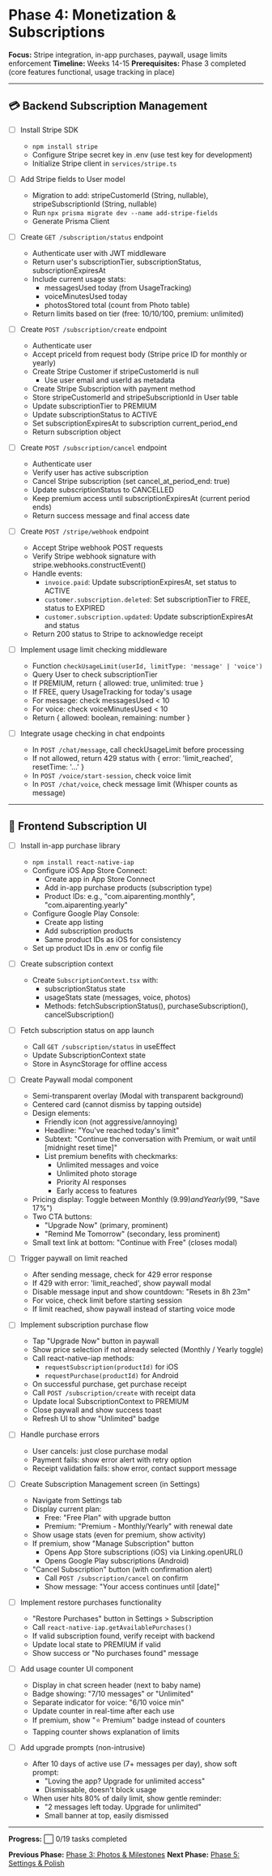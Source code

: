 # Phase 4: Monetization & Subscriptions

**Focus:** Stripe integration, in-app purchases, paywall, usage limits enforcement
**Timeline:** Weeks 14-15
**Prerequisites:** Phase 3 completed (core features functional, usage tracking in place)

---

## 💳 Backend Subscription Management

- [ ] Install Stripe SDK
  - `npm install stripe`
  - Configure Stripe secret key in .env (use test key for development)
  - Initialize Stripe client in `services/stripe.ts`

- [ ] Add Stripe fields to User model
  - Migration to add: stripeCustomerId (String, nullable), stripeSubscriptionId (String, nullable)
  - Run `npx prisma migrate dev --name add-stripe-fields`
  - Generate Prisma Client

- [ ] Create `GET /subscription/status` endpoint
  - Authenticate user with JWT middleware
  - Return user's subscriptionTier, subscriptionStatus, subscriptionExpiresAt
  - Include current usage stats:
    - messagesUsed today (from UsageTracking)
    - voiceMinutesUsed today
    - photosStored total (count from Photo table)
  - Return limits based on tier (free: 10/10/100, premium: unlimited)

- [ ] Create `POST /subscription/create` endpoint
  - Authenticate user
  - Accept priceId from request body (Stripe price ID for monthly or yearly)
  - Create Stripe Customer if stripeCustomerId is null
    - Use user email and userId as metadata
  - Create Stripe Subscription with payment method
  - Store stripeCustomerId and stripeSubscriptionId in User table
  - Update subscriptionTier to PREMIUM
  - Update subscriptionStatus to ACTIVE
  - Set subscriptionExpiresAt to subscription current_period_end
  - Return subscription object

- [ ] Create `POST /subscription/cancel` endpoint
  - Authenticate user
  - Verify user has active subscription
  - Cancel Stripe subscription (set cancel_at_period_end: true)
  - Update subscriptionStatus to CANCELLED
  - Keep premium access until subscriptionExpiresAt (current period ends)
  - Return success message and final access date

- [ ] Create `POST /stripe/webhook` endpoint
  - Accept Stripe webhook POST requests
  - Verify Stripe webhook signature with stripe.webhooks.constructEvent()
  - Handle events:
    - `invoice.paid`: Update subscriptionExpiresAt, set status to ACTIVE
    - `customer.subscription.deleted`: Set subscriptionTier to FREE, status to EXPIRED
    - `customer.subscription.updated`: Update subscriptionExpiresAt and status
  - Return 200 status to Stripe to acknowledge receipt

- [ ] Implement usage limit checking middleware
  - Function `checkUsageLimit(userId, limitType: 'message' | 'voice')`
  - Query User to check subscriptionTier
  - If PREMIUM, return { allowed: true, unlimited: true }
  - If FREE, query UsageTracking for today's usage
  - For message: check messagesUsed < 10
  - For voice: check voiceMinutesUsed < 10
  - Return { allowed: boolean, remaining: number }

- [ ] Integrate usage checking in chat endpoints
  - In `POST /chat/message`, call checkUsageLimit before processing
  - If not allowed, return 429 status with { error: 'limit_reached', resetTime: '...' }
  - In `POST /voice/start-session`, check voice limit
  - In `POST /chat/voice`, check message limit (Whisper counts as message)

---

## 📱 Frontend Subscription UI

- [ ] Install in-app purchase library
  - `npm install react-native-iap`
  - Configure iOS App Store Connect:
    - Create app in App Store Connect
    - Add in-app purchase products (subscription type)
    - Product IDs: e.g., "com.aiparenting.monthly", "com.aiparenting.yearly"
  - Configure Google Play Console:
    - Create app listing
    - Add subscription products
    - Same product IDs as iOS for consistency
  - Set up product IDs in .env or config file

- [ ] Create subscription context
  - Create `SubscriptionContext.tsx` with:
    - subscriptionStatus state
    - usageStats state (messages, voice, photos)
    - Methods: fetchSubscriptionStatus(), purchaseSubscription(), cancelSubscription()

- [ ] Fetch subscription status on app launch
  - Call `GET /subscription/status` in useEffect
  - Update SubscriptionContext state
  - Store in AsyncStorage for offline access

- [ ] Create Paywall modal component
  - Semi-transparent overlay (Modal with transparent background)
  - Centered card (cannot dismiss by tapping outside)
  - Design elements:
    - Friendly icon (not aggressive/annoying)
    - Headline: "You've reached today's limit"
    - Subtext: "Continue the conversation with Premium, or wait until [midnight reset time]"
    - List premium benefits with checkmarks:
      - Unlimited messages and voice
      - Unlimited photo storage
      - Priority AI responses
      - Early access to features
  - Pricing display: Toggle between Monthly ($9.99) and Yearly ($99, "Save 17%")
  - Two CTA buttons:
    - "Upgrade Now" (primary, prominent)
    - "Remind Me Tomorrow" (secondary, less prominent)
  - Small text link at bottom: "Continue with Free" (closes modal)

- [ ] Trigger paywall on limit reached
  - After sending message, check for 429 error response
  - If 429 with error: 'limit_reached', show paywall modal
  - Disable message input and show countdown: "Resets in 8h 23m"
  - For voice, check limit before starting session
  - If limit reached, show paywall instead of starting voice mode

- [ ] Implement subscription purchase flow
  - Tap "Upgrade Now" button in paywall
  - Show price selection if not already selected (Monthly / Yearly toggle)
  - Call react-native-iap methods:
    - `requestSubscription(productId)` for iOS
    - `requestPurchase(productId)` for Android
  - On successful purchase, get purchase receipt
  - Call `POST /subscription/create` with receipt data
  - Update local SubscriptionContext to PREMIUM
  - Close paywall and show success toast
  - Refresh UI to show "Unlimited" badge

- [ ] Handle purchase errors
  - User cancels: just close purchase modal
  - Payment fails: show error alert with retry option
  - Receipt validation fails: show error, contact support message

- [ ] Create Subscription Management screen (in Settings)
  - Navigate from Settings tab
  - Display current plan:
    - Free: "Free Plan" with upgrade button
    - Premium: "Premium - Monthly/Yearly" with renewal date
  - Show usage stats (even for premium, show activity)
  - If premium, show "Manage Subscription" button
    - Opens App Store subscriptions (iOS) via Linking.openURL()
    - Opens Google Play subscriptions (Android)
  - "Cancel Subscription" button (with confirmation alert)
    - Call `POST /subscription/cancel` on confirm
    - Show message: "Your access continues until [date]"

- [ ] Implement restore purchases functionality
  - "Restore Purchases" button in Settings > Subscription
  - Call `react-native-iap.getAvailablePurchases()`
  - If valid subscription found, verify receipt with backend
  - Update local state to PREMIUM if valid
  - Show success or "No purchases found" message

- [ ] Add usage counter UI component
  - Display in chat screen header (next to baby name)
  - Badge showing: "7/10 messages" or "Unlimited"
  - Separate indicator for voice: "6/10 voice min"
  - Update counter in real-time after each use
  - If premium, show "⭐ Premium" badge instead of counters
  - Tapping counter shows explanation of limits

- [ ] Add upgrade prompts (non-intrusive)
  - After 10 days of active use (7+ messages per day), show soft prompt:
    - "Loving the app? Upgrade for unlimited access"
    - Dismissable, doesn't block usage
  - When user hits 80% of daily limit, show gentle reminder:
    - "2 messages left today. Upgrade for unlimited"
    - Small banner at top, easily dismissed

---

**Progress:** ⬜ 0/19 tasks completed

**Previous Phase:** [Phase 3: Photos & Milestones](todo-phase-3-photos-milestones.md)
**Next Phase:** [Phase 5: Settings & Polish](todo-phase-5-settings-polish.md)
